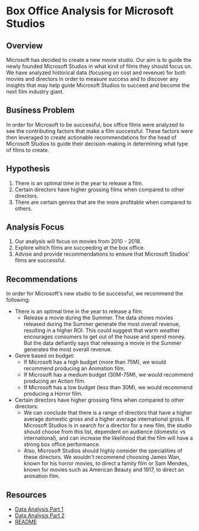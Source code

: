 # Box Office Analysis for Microsoft Studios


## Overview

Microsoft has decided to create a new movie studio. Our aim is to guide the newly founded Microsoft Studios in what kind of films they should focus on. We have analyzed historical data (focusing on cost and revenue) for both movies and directors in order to measure success and to discover any insights that may help guide Microsoft Studios to succeed and become the next film industry giant.

## Business Problem

In order for Microsoft to be successful, box office films were analyzed to see the contributing factors that make a film successful. These factors were then leveraged to create actionable recommendations for the head of Microsoft Studios to guide their decision-making in determining what type of films to create.

## Hypothesis

1. There is an optimal time in the year to release a film.
2. Certain directors have higher grossing films when compared to other directors.
3. There are certain genres that are the more profitable when compared to others.

## Analysis Focus

1. Our analysis will focus on movies from 2010 - 2018.
2. Explore which films are succeeding at the box office.
3. Advise and provide recommendations to ensure that Microsoft Studios' films are successful.


## Recommendations

In order for Microsoft's new studio to be successful, we recommend the following:
- There is an optimal time in the year to release a film:
  - Release a movie during the Summer. The data shows movies released during the Summer generate the most overall revenue, resulting in a higher ROI. This could suggest that warm weather encourages consumers to get out of the house and spend money. But the data defiantly says that releasing a movie in the Summer generates the most overall revenue.
- Genre based on budget:
   - If Microsoft has a high budget (more than 75M), we would recommend producing an Animation film.
   - If Microsoft has a medium budget (30M-75M), we would recommend producing an Action film.
   - If Microsoft has a low budget (less than 30M), we would recommend producing a Horror film.
- Certain directors have higher grossing films when compared to other directors:
   - We can conclude that there is a range of directors that have a higher average domestic gross and a higher average international gross. If Microsoft Studios is in search for a director for a new film, the studio should choose from this list, dependent on audience (domestic vs international), and can increase the likelihood that the film will have a strong box office performance.
   - Also, Microsoft Studios should highly consider the specialities of these directors. We wouldn't recommend choosing James Wan, known for his horror movies, to direct a family film or Sam Mendes, known for movies such as American Beauty and 1917, to direct an animation film.

## Resources

 - <a href="https://github.com/jasonarikupurathu/Phase1_Project/blob/main/Microsoft_Film_Data_Analysis.ipynb" target="_blank">Data Analysis Part 1</a>
 - <a href="https://github.com/jasonarikupurathu/Phase1_Project/blob/main/Microsoft_Film_Data_Analysis_Part_2.ipynb" target="_blank">Data Analysis Part 2</a>
 - <a href="https://github.com/jasonarikupurathu/Phase1_Project/blob/main/README.md" target="_blank">README</a>
